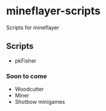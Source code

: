 # mineflayer-scripts
Scripts for mineflayer
## Scripts
  - pkFisher
  
### Soon to come
  - Woodcutter
  - Miner
  - Shotbow minigames
  
